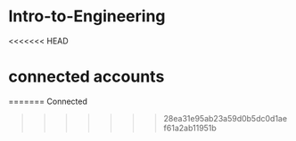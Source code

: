 # Intro-to-Engineering
<<<<<<< HEAD
# connected accounts
=======
Connected
>>>>>>> 28ea31e95ab23a59d0b5dc0d1aef61a2ab11951b
